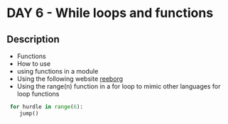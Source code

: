 # DAY 6 - While loops and functions

## Description

* Functions
* How to use
* using functions in a module
* Using the following website [reeborg](https://reeborg.ca/reeborg.html?lang=en&mode=python&menu=worlds%2Fmenus%2Freeborg_intro_en.json&name=Hurdle%201&url=worlds%2Ftutorial_en%2Fhurdle1.json)
* Using the range(n) function in a for loop to mimic other languages for loop functions

```python
 for hurdle in range(6):
    jump()
```
